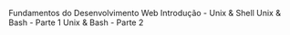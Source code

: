 Fundamentos do Desenvolvimento Web
Introdução - Unix & Shell
Unix & Bash - Parte 1
Unix & Bash - Parte 2
